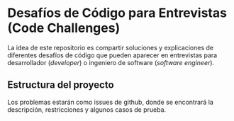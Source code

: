 # Desafíos de Código para Entrevistas (Code Challenges)

La idea de este repositorio es compartir soluciones y explicaciones de diferentes desafíos de código que pueden aparecer en entrevistas para desarrollador (_developer_) o ingeniero de software (_software engineer_).

## Estructura del proyecto

Los problemas estarán como issues de github, donde se encontrará la descripción, restricciones y algunos casos de prueba.